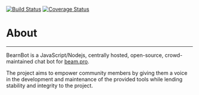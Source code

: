 [![Build Status](https://travis-ci.org/SReject/BearnBot.svg?branch=master)](https://travis-ci.org/SReject/BearnBot)
[![Coverage Status](https://coveralls.io/repos/github/SReject/BearnBot/badge.svg?branch=master)](https://coveralls.io/github/SReject/BearnBot?branch=master)

# About  
-----

BearnBot is a JavaScript/Nodejs, centrally hosted, open-source, crowd-maintained chat bot for [beam.pro](https://beam.pro).  

The project aims to empower community members by giving them a voice in the development and maintenance of the provided tools while lending stability and integrity to the project.
